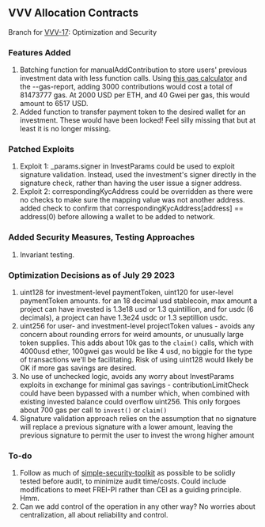## VVV Allocation Contracts

Branch for [VVV-17](https://linear.app/vvvfund/issue/VVV-17/optimization-and-security): Optimization and Security

### Features Added

1. Batching function for manualAddContribution to store users' previous investment data with less function calls. Using [this gas calculator](https://www.rareskills.io/ethereum-gas-price-calculator) and the --gas-report, adding 3000 contributions would cost a total of 81473777 gas. At 2000 USD per ETH, and 40 Gwei per gas, this would amount to 6517 USD.
2. Added function to transfer payment token to the desired wallet for an investment. These would have been locked! Feel silly missing that but at least it is no longer missing.

### Patched Exploits

1. Exploit 1: \_params.signer in InvestParams could be used to exploit signature validation. Instead, used the investment's signer directly in the signature check, rather than having the user issue a signer address.
2. Exploit 2: correspondingKycAddress could be overridden as there were no checks to make sure the mapping value was not another address. added check to confirm that correspondingKycAddress[address] == address(0) before allowing a wallet to be added to network.

### Added Security Measures, Testing Approaches
1. Invariant testing.

### Optimization Decisions as of July 29 2023

1. uint128 for investment-level paymentToken, uint120 for user-level paymentToken amounts. for an 18 decimal usd stablecoin, max amount a project can have invested is 1.3e18 usd or 1.3 quintillion, and for usdc (6 decimals), a project can have 1.3e24 usdc or 1.3 septillion usdc.
2. uint256 for user- and investment-level projectToken values - avoids any concern about rounding errors for weird amounts, or unusually large token supplies. This adds about 10k gas to the `claim()` calls, which with 4000usd ether, 100gwei gas would be like 4 usd, no biggie for the type of transactions we'll be facilitating. Risk of using uint128 would likely be OK if more gas savings are desired.
3. No use of unchecked logic, avoids any worry about InvestParams exploits in exchange for minimal gas savings - contributionLimitCheck could have been bypassed with a number which, when combined with existing invested balance could overflow uint256. This only forgoes about 700 gas per call to `invest()` or `claim()`
4. Signature validation approach relies on the assumption that no signature will replace a previous signature with a lower amount, leaving the previous signature to permit the user to invest the wrong higher amount

### To-do

1. Follow as much of [simple-security-toolkit](https://github.com/nascentxyz/simple-security-toolkit/tree/main) as possible to be solidly tested before audit, to minimize audit time/costs. Could include modifications to meet FREI-PI rather than CEI as a guiding principle. Hmm.
2. Can we add control of the operation in any other way? No worries about centralization, all about reliability and control.


